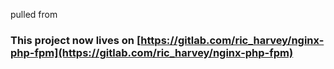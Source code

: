 

pulled from
### This project now lives on [https://gitlab.com/ric_harvey/nginx-php-fpm](https://gitlab.com/ric_harvey/nginx-php-fpm)
